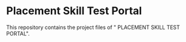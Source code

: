 # Placement Skill Test Portal
This repository contains the project files of " PLACEMENT SKILL TEST PORTAL".